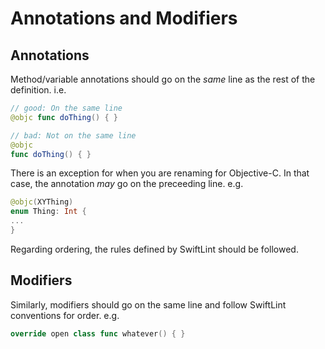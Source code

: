 # Annotations and Modifiers

## Annotations

Method/variable annotations should go on the _same_ line as the rest of the definition. i.e.

```swift
// good: On the same line
@objc func doThing() { }

// bad: Not on the same line
@objc
func doThing() { }
```

There is an exception for when you are renaming for Objective-C. In that case, the annotation _may_ go on the preceeding line. e.g.

```swift
@objc(XYThing)
enum Thing: Int {
...
}
```

Regarding ordering, the rules defined by SwiftLint should be followed.

## Modifiers

Similarly, modifiers should go on the same line and follow SwiftLint conventions for order. e.g.

```swift
override open class func whatever() { }
```
